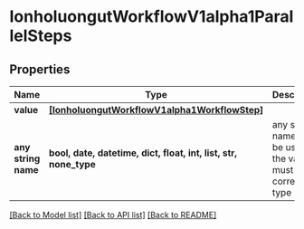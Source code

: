 # IonholuongutWorkflowV1alpha1ParallelSteps


## Properties
Name | Type | Description | Notes
------------ | ------------- | ------------- | -------------
**value** | [**[IonholuongutWorkflowV1alpha1WorkflowStep]**](IonholuongutWorkflowV1alpha1WorkflowStep.md) |  | 
**any string name** | **bool, date, datetime, dict, float, int, list, str, none_type** | any string name can be used but the value must be the correct type | [optional]

[[Back to Model list]](../README.md#documentation-for-models) [[Back to API list]](../README.md#documentation-for-api-endpoints) [[Back to README]](../README.md)


